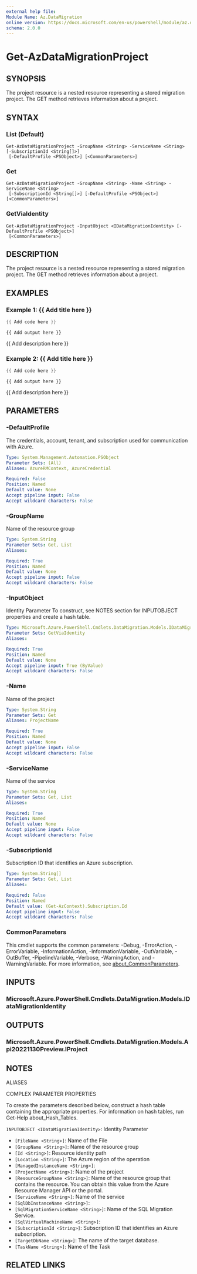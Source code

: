 ```yaml
---
external help file:
Module Name: Az.DataMigration
online version: https://docs.microsoft.com/en-us/powershell/module/az.datamigration/get-azdatamigrationproject
schema: 2.0.0
---
```


# Get-AzDataMigrationProject

## SYNOPSIS
The project resource is a nested resource representing a stored migration project.
The GET method retrieves information about a project.

## SYNTAX

### List (Default)
```
Get-AzDataMigrationProject -GroupName <String> -ServiceName <String> [-SubscriptionId <String[]>]
 [-DefaultProfile <PSObject>] [<CommonParameters>]
```

### Get
```
Get-AzDataMigrationProject -GroupName <String> -Name <String> -ServiceName <String>
 [-SubscriptionId <String[]>] [-DefaultProfile <PSObject>] [<CommonParameters>]
```

### GetViaIdentity
```
Get-AzDataMigrationProject -InputObject <IDataMigrationIdentity> [-DefaultProfile <PSObject>]
 [<CommonParameters>]
```

## DESCRIPTION
The project resource is a nested resource representing a stored migration project.
The GET method retrieves information about a project.

## EXAMPLES

### Example 1: {{ Add title here }}
```powershell
{{ Add code here }}
```

```output
{{ Add output here }}
```

{{ Add description here }}

### Example 2: {{ Add title here }}
```powershell
{{ Add code here }}
```

```output
{{ Add output here }}
```

{{ Add description here }}

## PARAMETERS

### -DefaultProfile
The credentials, account, tenant, and subscription used for communication with Azure.

```yaml
Type: System.Management.Automation.PSObject
Parameter Sets: (All)
Aliases: AzureRMContext, AzureCredential

Required: False
Position: Named
Default value: None
Accept pipeline input: False
Accept wildcard characters: False
```

### -GroupName
Name of the resource group

```yaml
Type: System.String
Parameter Sets: Get, List
Aliases:

Required: True
Position: Named
Default value: None
Accept pipeline input: False
Accept wildcard characters: False
```

### -InputObject
Identity Parameter
To construct, see NOTES section for INPUTOBJECT properties and create a hash table.

```yaml
Type: Microsoft.Azure.PowerShell.Cmdlets.DataMigration.Models.IDataMigrationIdentity
Parameter Sets: GetViaIdentity
Aliases:

Required: True
Position: Named
Default value: None
Accept pipeline input: True (ByValue)
Accept wildcard characters: False
```

### -Name
Name of the project

```yaml
Type: System.String
Parameter Sets: Get
Aliases: ProjectName

Required: True
Position: Named
Default value: None
Accept pipeline input: False
Accept wildcard characters: False
```

### -ServiceName
Name of the service

```yaml
Type: System.String
Parameter Sets: Get, List
Aliases:

Required: True
Position: Named
Default value: None
Accept pipeline input: False
Accept wildcard characters: False
```

### -SubscriptionId
Subscription ID that identifies an Azure subscription.

```yaml
Type: System.String[]
Parameter Sets: Get, List
Aliases:

Required: False
Position: Named
Default value: (Get-AzContext).Subscription.Id
Accept pipeline input: False
Accept wildcard characters: False
```

### CommonParameters
This cmdlet supports the common parameters: -Debug, -ErrorAction, -ErrorVariable, -InformationAction, -InformationVariable, -OutVariable, -OutBuffer, -PipelineVariable, -Verbose, -WarningAction, and -WarningVariable. For more information, see [about_CommonParameters](http://go.microsoft.com/fwlink/?LinkID=113216).

## INPUTS

### Microsoft.Azure.PowerShell.Cmdlets.DataMigration.Models.IDataMigrationIdentity

## OUTPUTS

### Microsoft.Azure.PowerShell.Cmdlets.DataMigration.Models.Api20221130Preview.IProject

## NOTES

ALIASES

COMPLEX PARAMETER PROPERTIES

To create the parameters described below, construct a hash table containing the appropriate properties. For information on hash tables, run Get-Help about_Hash_Tables.


`INPUTOBJECT <IDataMigrationIdentity>`: Identity Parameter
  - `[FileName <String>]`: Name of the File
  - `[GroupName <String>]`: Name of the resource group
  - `[Id <String>]`: Resource identity path
  - `[Location <String>]`: The Azure region of the operation
  - `[ManagedInstanceName <String>]`: 
  - `[ProjectName <String>]`: Name of the project
  - `[ResourceGroupName <String>]`: Name of the resource group that contains the resource. You can obtain this value from the Azure Resource Manager API or the portal.
  - `[ServiceName <String>]`: Name of the service
  - `[SqlDbInstanceName <String>]`: 
  - `[SqlMigrationServiceName <String>]`: Name of the SQL Migration Service.
  - `[SqlVirtualMachineName <String>]`: 
  - `[SubscriptionId <String>]`: Subscription ID that identifies an Azure subscription.
  - `[TargetDbName <String>]`: The name of the target database.
  - `[TaskName <String>]`: Name of the Task

## RELATED LINKS

